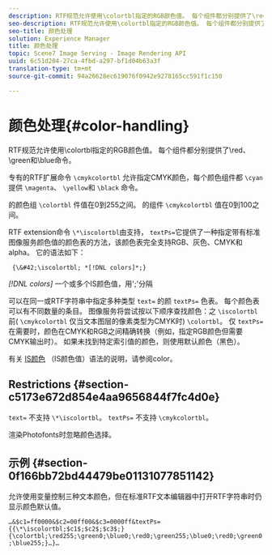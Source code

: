 ```yaml
---
description: RTF规范允许使用\colortbl指定的RGB颜色值。 每个组件都分别提供了\red、\green和\blue命令。
seo-description: RTF规范允许使用\colortbl指定的RGB颜色值。 每个组件都分别提供了\red、\green和\blue命令。
seo-title: 颜色处理
solution: Experience Manager
title: 颜色处理
topic: Scene7 Image Serving - Image Rendering API
uuid: 6c51d204-27ca-4fbd-a297-bf1d04b63a3f
translation-type: tm+mt
source-git-commit: 94a26628ec619076f0942e9278165cc591f1c150

---
```



# 颜色处理{#color-handling}

RTF规范允许使用\colortbl指定的RGB颜色值。 每个组件都分别提供了\red、\green和\blue命令。

专有的RTF扩展命令 `\cmykcolortbl` 允许指定CMYK颜色，每个颜色组件都 `\cyan`提供 `\magenta`、 `\yellow`和 `\black` 命令。

的颜色组 `\colortbl` 件值在0到255之间。 的组件 `\cmykcolortbl` 值在0到100之间。

RTF extension命令 `\*\iscolortbl`由支持， `textPs=`它提供了一种指定带有标准图像服务颜色值的颜色表的方法，该颜色表完全支持RGB、灰色、CMYK和alpha。 它的语法如下：

` {\&#42;\iscolortbl; *[!DNL colors]*;}`

*[!DNL colors]* 一个或多个IS颜色值，用&#39;;&#39;分隔

可以在同一或RTF字符串中指定多种类型 `text=` 的颜 `textPs=` 色表。 每个颜色表可以有不同数量的条目。 图像服务将尝试按以下顺序查找颜色：之 `\iscolortbl` 前( `\cmykcolortbl` 仅当文本图层的像素类型为CMYK时) `\colortbl`。 仅 `textPs=` 在需要时，颜色在CMYK和RGB之间精确转换（例如，指定RGB颜色但需要CMYK输出时）。 如果未找到特定索引值的颜色，则使用默认颜色（黑色）。

有关 [IS颜色](/help/aem-is-ir-api/is-api/http-ref/image-serving-api-ref/c-http-protocol-reference/c-data-types/r-is-http-color.md) （IS颜色值）语法的说明，请参阅color。

## Restrictions {#section-c5173e672d854e4aa9656844f7fc4d0e}

`text=` 不支持 `\*\iscolortbl`。 `textPs=` 不支持 `\cmykcolortbl`。

渲染Photofonts时忽略颜色选择。

## 示例 {#section-0f166bb72bd44479be01131077851142}

允许使用变量控制三种文本颜色，但在标准RTF文本编辑器中打开RTF字符串时仍显示颜色默认值。

`…&$c1=ff0000&$c2=00ff00&$c3=0000ff&textPs={{\*\iscolortbl;$c1$;$c2$;$c3$;}{\colortbl;\red255;\green0;\blue0;\red0;\green255;\blue0;\red0;\green0;\blue255;}…}…`
